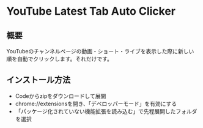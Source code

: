 # YouTube Latest Tab Auto Clicker

## 概要
YouTubeのチャンネルページの動画・ショート・ライブを表示した際に新しい順を自動でクリックします。それだけです。

## インストール方法

- Codeからzipをダウンロードして展開
- chrome://extensionsを開き、「デベロッパーモード」を有効にする
- 「パッケージ化されていない機能拡張を読み込む」で先程展開したフォルダを選択
